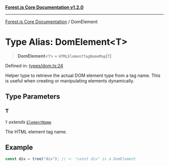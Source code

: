 [**Forest.js Core Documentation v1.2.0**](../README.md)

***

[Forest.js Core Documentation](../README.md) / DomElement

# Type Alias: DomElement\<T\>

> **DomElement**\<`T`\> = `HTMLElementTagNameMap`\[`T`\]

Defined in: [types/dom.ts:24](https://github.com/GrangbelrLurain/forest-js/blob/3b9f0f1236af55b74c90cc45f6935444ec94c11b/packages/core/src/types/dom.ts#L24)

Helper type to retrieve the actual DOM element type from a tag name.
This is useful when creating or manipulating elements dynamically.

## Type Parameters

### T

`T` *extends* [`ElementName`](ElementName.md)

The HTML element tag name.

## Example

```ts
const div = tree("div"); // <- "const div" is a DomElement
```
